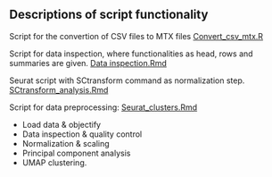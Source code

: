 ## Descriptions of script functionality

Script for the convertion of CSV files to MTX files
[Convert_csv_mtx.R](https://github.com/ProjecticumDlerpDs/Splicing_mouse/blob/main/scripts/convert_csv_mtx.R)

Script for data inspection, where functionalities as head, rows and summaries are given.
[Data inspection.Rmd](https://github.com/ProjecticumDlerpDs/Splicing_mouse/blob/main/scripts/Data%20inspection.Rmd)

Seurat script with SCtransform command as normalization step.
[SCtransform_analysis.Rmd](https://github.com/ProjecticumDlerpDs/Splicing_mouse/blob/main/scripts/Sctransform_analysis.Rmd)

Script for data preprocessing: 
[Seurat_clusters.Rmd](https://github.com/ProjecticumDlerpDs/Splicing_mouse/blob/main/scripts/Seurat_clusters.Rmd)

- Load data & objectify
- Data inspection & quality control
- Normalization & scaling
- Principal component analysis 
- UMAP clustering.
